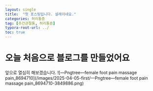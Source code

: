 ```yaml
---
layout: single
title:  "첫 포스팅입니다. 설레이네요."
categories: 허리통증
tag: [추간관절통, 허리통증]
typora-root-url: ../
toc: true
---
```


# 오늘 처음으로 블로그를 만들었어요

앞으로 열심히 해보겠습니다. ![—Pngtree—female foot pain massage pain_8694710](/images/2025-04-05-first/—Pngtree—female foot pain massage pain_8694710-3849886.png)
